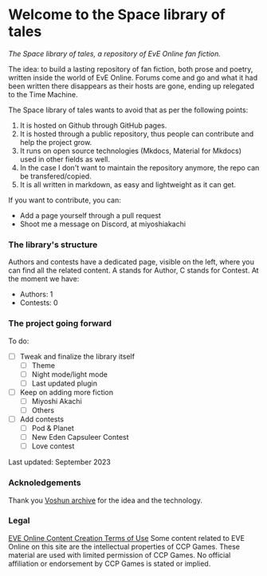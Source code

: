 # Welcome to the Space library of tales

*The Space library of tales, a repository of EvE Online fan fiction.*

The idea: to build a lasting repository of fan fiction, both prose and poetry, written inside the world of EvE Online. Forums come and go and what it had been written there disappears as their hosts are gone, ending up relegated to the Time Machine.

The Space library of tales wants to avoid that as per the following points:

1. It is hosted on Github through GitHub pages.
2. It is hosted through a public repository, thus people can contribute and help the project grow.
3. It runs on open source technologies (Mkdocs, Material for Mkdocs) used in other fields as well.
4. In the case I don't want to maintain the repository anymore, the repo can be transfered/copied.
5. It is all written in markdown, as easy and lightweight as it can get.

If you want to contribute, you can:

- Add a page yourself through a pull request
- Shoot me a message on Discord, at miyoshiakachi

### The library's structure
Authors and contests have a dedicated page, visible on the left, where you can find all the related content. A stands for Author, C stands for Contest. At the moment we have:

- Authors: 1
- Contests: 0

### The project going forward
To do:

 - [ ] Tweak and finalize the library itself
    - [ ] Theme
    - [ ] Night mode/light mode
    - [ ] Last updated plugin
 - [ ] Keep on adding more fiction
    - [ ] Miyoshi Akachi
    - [ ] Others
 - [ ] Add contests
    - [ ] Pod & Planet
    - [ ] New Eden Capsuleer Contest
    - [ ] Love contest

Last updated: September 2023


### Acknoledgements
Thank you [Voshun archive](https://voshun.pages.dev/) for the idea and the technology.


### Legal

[EVE Online Content Creation Terms of Use](https://community.eveonline.com/support/policies/eve-online-content-creation-terms-of-use-en/)
Some content related to EVE Online on this site are the intellectual properties of CCP Games. These material are used with limited permission of CCP Games. No official affiliation or endorsement by CCP Games is stated or implied.

